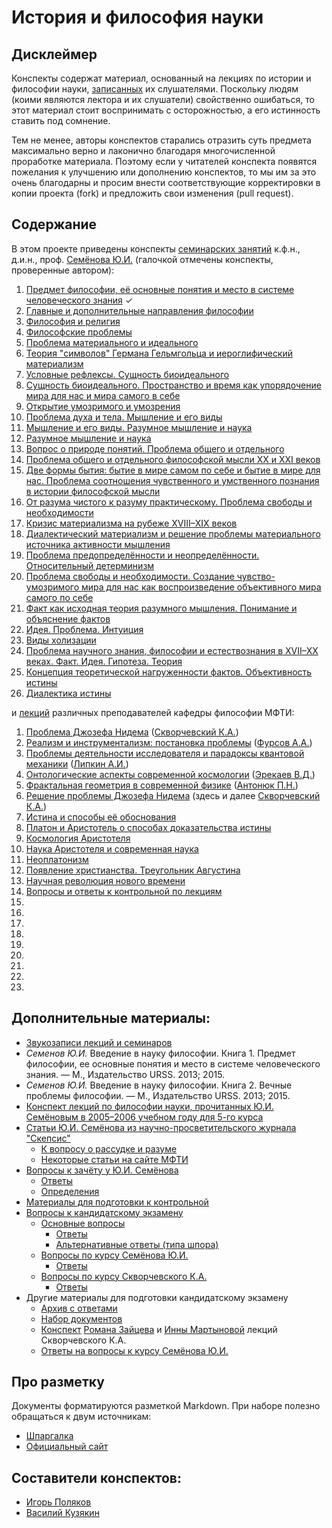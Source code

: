 # История и философия науки

## Дисклеймер
Конспекты содержат материал, основанный на лекциях по истории и философии науки, [записанных](https://drive.google.com/open?id=0By-rYPzw7raEampzQ291cWwwcFE) их слушателями.
Поскольку людям (коими являются лектора и их слушатели) свойственно ошибаться, то этот материал стоит воспринимать с осторожностью, а его истинность ставить под сомнение.

Тем не менее, авторы конспектов старались отразить суть предмета максимально верно и лаконично благодаря многочисленной проработке материала.
Поэтому если у читателей конспекта появятся пожелания к улучшению или дополнению конспектов, то мы им за это очень благодарны и просим внести соответствующие корректировки в копии проекта (fork) и предложить свои изменения (pull request).

## Содержание
В этом проекте приведены конспекты [семинарских занятий](https://github.com/noggatur/philosophy/blob/master/Seminars/) к.ф.н., д.и.н., проф. [Семёнова Ю.И.](https://ru.wikipedia.org/wiki/Семёнов,_Юрий_Иванович) (галочкой отмечены конспекты, проверенные автором):

1. [Предмет философии, её основные понятия и место в системе человеческого знания](https://github.com/noggatur/philosophy/blob/master/Seminars/Seminar_01.md) &#10003;
2. [Главные и дополнительные направления философии](https://github.com/noggatur/philosophy/blob/master/Seminars/Seminar_02.md)
3. [Философия и религия](https://github.com/noggatur/philosophy/blob/master/Seminars/Seminar_03.md)
4. [Философские проблемы](https://github.com/noggatur/philosophy/blob/master/Seminars/Seminar_04.md)
5. [Проблема материального и идеального](https://github.com/noggatur/philosophy/blob/master/Seminars/Seminar_05.md)
6. [Теория "символов" Германа Гельмгольца и иероглифический материализм](https://github.com/noggatur/philosophy/blob/master/Seminars/Seminar_06.md)
7. [Условные рефлексы. Сущность биоидеального](https://github.com/noggatur/philosophy/blob/master/Seminars/Seminar_07.md)
8. [Сущность биоидеального. Пространство и время как упорядочение мира для нас и мира самого в себе](https://github.com/noggatur/philosophy/blob/master/Seminars/Seminar_08.md)
9. [Открытие умозримого и умозрения](https://github.com/noggatur/philosophy/blob/master/Seminars/Seminar_09.md)
10. [Проблема духа и тела. Мышление и его виды](https://github.com/noggatur/philosophy/blob/master/Seminars/Seminar_10.md)
11. [Мышление и его виды. Разумное мышление и наука](https://github.com/noggatur/philosophy/blob/master/Seminars/Seminar_11.md)
12. [Разумное мышление и наука](https://github.com/noggatur/philosophy/blob/master/Seminars/Seminar_12.md)
13. [Вопрос о природе понятий. Проблема общего и отдельного](https://github.com/noggatur/philosophy/blob/master/Seminars/Seminar_13.md)
14. [Проблема общего и отдельного философской мысли XX и XXI веков](https://github.com/noggatur/philosophy/blob/master/Seminars/Seminar_14.md)
15. [Две формы бытия: бытие в мире самом по себе и бытие в мире для нас. Проблема соотношения чувственного и умственного познания в истории философской мысли](https://github.com/noggatur/philosophy/blob/master/Seminars/Seminar_15.md)
16. [От разума чистого к разуму практическому. Проблема свободы и необходимости](https://github.com/noggatur/philosophy/blob/master/Seminars/Seminar_16.md)
17. [Кризис материализма на рубеже XVIII–XIX веков](https://github.com/noggatur/philosophy/blob/master/Seminars/Seminar_17.md)
18. [Диалектический материализм и решение проблемы материального источника активности мышления](https://github.com/noggatur/philosophy/blob/master/Seminars/Seminar_18.md)
19. [Проблема предопределённости и неопределённости. Относительный детерминизм](https://github.com/noggatur/philosophy/blob/master/Seminars/Seminar_19.md)
20. [Проблема свободы и необходимости. Создание чувство-умозримого мира для нас как воспроизведение объективного мира самого по себе](https://github.com/noggatur/philosophy/blob/master/Seminars/Seminar_20.md)
21. [Факт как исходная теория разумного мышления. Понимание и объяснение фактов](https://github.com/noggatur/philosophy/blob/master/Seminars/Seminar_21.md)
22. [Идея. Проблема. Интуиция](https://github.com/noggatur/philosophy/blob/master/Seminars/Seminar_22.md)
23. [Виды холизации](https://github.com/noggatur/philosophy/blob/master/Seminars/Seminar_23.md)
24. [Проблема научного знания, философии и естествознания в XVII–XX веках. Факт. Идея. Гипотеза. Теория](https://github.com/noggatur/philosophy/blob/master/Seminars/Seminar_24.md)
25. [Концепция теоретической нагруженности фактов. Объективность истины](https://github.com/noggatur/philosophy/blob/master/Seminars/Seminar_25.md)
26. [Диалектика истины](https://github.com/noggatur/philosophy/blob/master/Seminars/Seminar_26.md)


и [лекций](https://github.com/noggatur/philosophy/blob/master/Lectures/) различных преподавателей кафедры философии МФТИ:

1. [Проблема Джозефа Нидема](https://github.com/noggatur/philosophy/blob/master/Lectures/Lecture_01.md) ([Скворчевский К.А.](http://wikimipt.org/wiki/Скворчевский_Константин_Анатольевич))
2. [Реализм и инструментализм: постановка проблемы](https://github.com/noggatur/philosophy/blob/master/Lectures/Lecture_02.md) ([Фурсов А.А.](http://istina.msu.ru/profile/a-lexx/))
3. [Проблемы деятельности исследователя и парадоксы квантовой механики](https://github.com/noggatur/philosophy/blob/master/Lectures/Lecture_03.md) ([Липкин А.И.](http://www2.rsuh.ru/article.html?id=940520))
4. [Онтологические аспекты современной космологии](https://github.com/noggatur/philosophy/blob/master/Lectures/Lecture_04.md) ([Эрекаев В.Д.](http://www.dubinushka.ru/pmes.php?id=423))
5. [Фрактальная геометрия в современной физике](https://github.com/noggatur/philosophy/blob/master/Lectures/Lecture_05.md) ([Антонюк П.Н.](http://fn.bmstu.ru/tm-fs-11/79-fn-dep/vych-mat-mat-phys/general/prepods/465-fn11-antonyuk))
6. [Решение проблемы Джозефа Нидема](https://github.com/noggatur/philosophy/blob/master/Lectures/Lecture_06.md) (здесь и далее [Скворчевский К.А.](http://wikimipt.org/wiki/Скворчевский_Константин_Анатольевич))
7. [Истина и способы её обоснования](https://github.com/noggatur/philosophy/blob/master/Lectures/Lecture_07.md)
8. [Платон и Аристотель о способах доказательства истины](https://github.com/noggatur/philosophy/blob/master/Lectures/Lecture_08.md)
9. [Космология Аристотеля](https://github.com/noggatur/philosophy/blob/master/Lectures/Lecture_09.md)
10. [Наука Аристотеля и современная наука](https://github.com/noggatur/philosophy/blob/master/Lectures/Lecture_10.md)
11. [Неоплатонизм](https://github.com/noggatur/philosophy/blob/master/Lectures/Lecture_11.md)
12. [Появление христианства. Треугольник Августина](https://github.com/noggatur/philosophy/blob/master/Lectures/Lecture_12.md)
13. [Научная революция нового времени](https://github.com/noggatur/philosophy/blob/master/Lectures/Lecture_13.md)
14. [Вопросы и ответы к контрольной по лекциям](https://github.com/noggatur/philosophy/blob/master/Lectures/Lecture_14_Questions.md)
15. [](https://github.com/noggatur/philosophy/blob/master/Lectures/Lecture_15.md)
16. [](https://github.com/noggatur/philosophy/blob/master/Lectures/Lecture_16.md)
17. [](https://github.com/noggatur/philosophy/blob/master/Lectures/Lecture_17.md)
18. [](https://github.com/noggatur/philosophy/blob/master/Lectures/Lecture_18.md)
19. [](https://github.com/noggatur/philosophy/blob/master/Lectures/Lecture_19.md)
20. [](https://github.com/noggatur/philosophy/blob/master/Lectures/Lecture_20.md)
21. [](https://github.com/noggatur/philosophy/blob/master/Lectures/Lecture_21.md)
22. [](https://github.com/noggatur/philosophy/blob/master/Lectures/Lecture_22.md)
23. [](https://github.com/noggatur/philosophy/blob/master/Lectures/Lecture_23.md)

## Дополнительные материалы:
- [Звукозаписи лекций и семинаров](https://drive.google.com/open?id=0By-rYPzw7raEampzQ291cWwwcFE)
- _Семенов Ю.И._ Введение в науку философии. Книга 1. Предмет философии, ее основные понятия и место в системе  человеческого знания. — М., Издательство URSS. 2013; 2015.
- _Семенов Ю.И._ Введение в науку философии. Книга 2. Вечные проблемы философии. — М., Издательство URSS. 2013; 2015.
- [Конспект лекций по философии науки, прочитанных Ю.И. Семёновым в 2005–2006 учебном году для 5-го курса](https://philosophy.ivlis.com/)
- [Статьи Ю.И. Семёнова из научно-просветительского журнала "Скепсис"](http://scepsis.net/authors/id_8.html)
  + [К вопросу о рассудке и разуме](http://scepsis.net/library/id_426.html)
  + [Некоторые статьи на сайте МФТИ](https://mipt.ru/education/chair/philosophy/publications/works/semenov/)
- [Вопросы к зачёту у Ю.И. Семёнова](https://mipt.ru/education/chair/philosophy/exams/asp_fachet/zach_semenov.php)
  + [Ответы](https://github.com/noggatur/philosophy/blob/master/Seminars/Questions.md)
  + [Определения](https://github.com/noggatur/philosophy/blob/master/Seminars/Definitions.md)
- [Материалы для подготовки к контрольной](https://vk.com/docs?oid=-35423597)
- [Вопросы к кандидатскому экзамену](https://github.com/noggatur/philosophy/blob/master/Вопросы%20к%20кандидатскому%20экзамену.md)
  + [Основные вопросы](https://mipt.ru/education/chair/philosophy/exams/voprosy1.php)
    * [Ответы](https://github.com/noggatur/philosophy/blob/master/Ответы%20на%20вопросы%20из%20списка%201.md)
    * [Альтернативные ответы (типа шпора)](https://vk.com/doc125936391_446063547?hash=336153063c047d1989&dl=12dc55de2551a54c4c)
  + [Вопросы по курсу Семёнова Ю.И.](https://pp.userapi.com/c639917/v639917643/3f02c/G8AOFaOiBmA.jpg)
    * [Ответы](https://github.com/noggatur/philosophy/blob/master/Ответы%20на%20вопросы%20из%20списка%202.md)
  + [Вопросы по курсу Скворчевского К.А.](https://mipt.ru/education/chair/philosophy/exams/q2_skvor4evsky.php)
    * [Ответы](https://github.com/noggatur/philosophy/blob/master/Ответы%20на%20вопросы%20из%20списка%203.md)
- Другие материалы для подготовки кандидатскому экзамену
  + [Архив с ответами](https://vk.com/doc62339817_444936832?hash=d78354c879e48545e3&dl=5a9034f70ef92c16a3)
  + [Набор документов](https://vk.com/docs?oid=-35423597)
  + [Конспект](https://vk.com/doc24929554_437528491?hash=37406195fa7d87f0b3&dl=3ae3bac23b9e1a7bbf) [Романа Зайцева](https://vk.com/z_rommel) и [Инны Мартыновой](https://vk.com/id226349649) лекций Скворчевского К.А.
  + [Ответы на вопросы к курсу Семёнова Ю.И.](https://vk.com/doc179629971_445889640?hash=4081890d12aac4ab93&dl=00e17d832af871b84a)

## Про разметку
Документы форматируются разметкой Markdown.
При наборе полезно обращаться к двум источникам:
- [Шпаргалка](https://github.com/adam-p/markdown-here/wiki/markdown-cheatsheet)
- [Официальный сайт](http://daringfireball.net/projects/markdown/)

## Составители конспектов:
- [Игорь Поляков](https://vk.com/igor.polyakov)
- [Василий Кузякин](https://vk.com/id179629971)